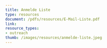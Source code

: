 ```yaml
---
title: Anmelde Liste
type: resources
document: /pdfs/resources/E-Mail-Liste.pdf
link: 
resource_types:
- outreach
thumb: /images/resources/anmelde-liste.jpeg
---
```

